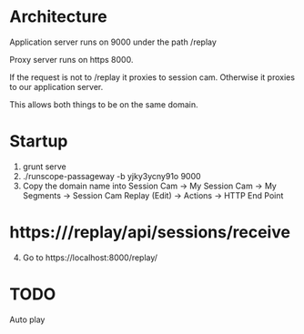 Architecture
============

Application server runs on 9000 under the path /replay

Proxy server runs on https 8000. 

If the request is not to /replay it proxies to session cam. Otherwise it proxies
to our application server. 

This allows both things to be on the same domain.

Startup
=======

1. grunt serve
2. ./runscope-passageway -b yjky3ycny91o 9000
3. Copy the domain name into Session Cam -> My Session Cam -> My Segments -> Session Cam Replay (Edit) -> Actions ->  HTTP End Point
  # https://<domain>/replay/api/sessions/receive
4. Go to https://localhost:8000/replay/

TODO
====
Auto play
